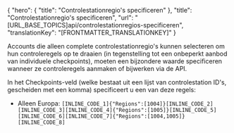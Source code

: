 {
  "hero": {
    "title": "Controlestationregio's specificeren"
  },
  "title": "Controlestationregio's specificeren",
  "url": "[URL_BASE_TOPICS]api/controlestationregios-specificeren",
  "translationKey": "[FRONTMATTER_TRANSLATIONKEY]"
}

Accounts die alleen complete controlestationregio's kunnen selecteren om hun controleregels op te draaien (in tegenstelling tot een onbeperkt aanbod van individuele checkpoints), moeten een bijzondere waarde specificeren wanneer ze controleregels aanmaken of bijwerken via de API.

In het Checkpoints-veld (welke bestaat uit een lijst van controlestation ID's, gescheiden met een komma) specificeert u een van deze regels:

-   Alleen Europa: `[INLINE_CODE_1]{"Regions":[1004]}[INLINE_CODE_2][INLINE_CODE_3][INLINE_CODE_4]{"Regions":[1005]}[INLINE_CODE_5][INLINE_CODE_6][INLINE_CODE_7]{"Regions":[1004,1005]}[INLINE_CODE_8]`
